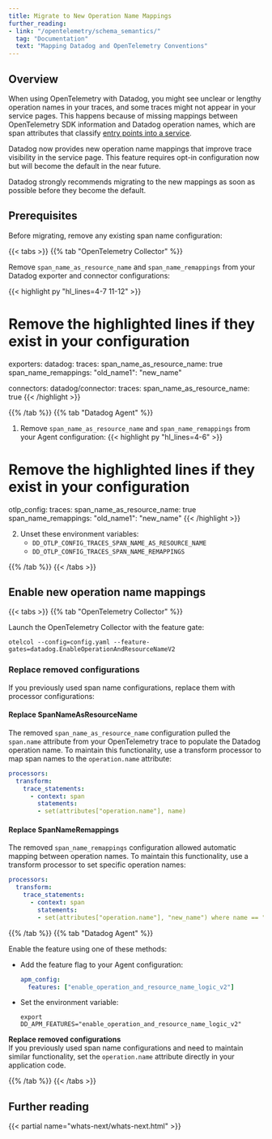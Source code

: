 ```yaml
---
title: Migrate to New Operation Name Mappings
further_reading:
- link: "/opentelemetry/schema_semantics/"
  tag: "Documentation"
  text: "Mapping Datadog and OpenTelemetry Conventions"
---
```


## Overview

When using OpenTelemetry with Datadog, you might see unclear or lengthy operation names in your traces, and some traces might not appear in your service pages. This happens because of missing mappings between OpenTelemetry SDK information and Datadog operation names, which are span attributes that classify [entry points into a service][1].

Datadog now provides new operation name mappings that improve trace visibility in the service page. This feature requires opt-in configuration now but will become the default in the near future.

<div class="alert alert-warning">
Datadog strongly recommends migrating to the new mappings as soon as possible before they become the default.
</div>

## Prerequisites

Before migrating, remove any existing span name configuration:

{{< tabs >}}
{{% tab "OpenTelemetry Collector" %}}

Remove `span_name_as_resource_name` and `span_name_remappings` from your Datadog exporter and connector configurations:

{{< highlight py "hl_lines=4-7 11-12" >}}
# Remove the highlighted lines if they exist in your configuration
exporters:
  datadog:
    traces:
      span_name_as_resource_name: true
      span_name_remappings:
        "old_name1": "new_name"

connectors:
  datadog/connector:
    traces:
      span_name_as_resource_name: true
{{< /highlight >}}

{{% /tab %}}
{{% tab "Datadog Agent" %}}

1. Remove `span_name_as_resource_name` and `span_name_remappings` from your Agent configuration:
{{< highlight py "hl_lines=4-6" >}}
# Remove the highlighted lines if they exist in your configuration
otlp_config:
  traces:
    span_name_as_resource_name: true
    span_name_remappings:
      "old_name1": "new_name"
{{< /highlight >}}

2. Unset these environment variables:
   - `DD_OTLP_CONFIG_TRACES_SPAN_NAME_AS_RESOURCE_NAME`
   - `DD_OTLP_CONFIG_TRACES_SPAN_NAME_REMAPPINGS`

{{% /tab %}}
{{< /tabs >}}

## Enable new operation name mappings

{{< tabs >}}
{{% tab "OpenTelemetry Collector" %}}

Launch the OpenTelemetry Collector with the feature gate:

```shell
otelcol --config=config.yaml --feature-gates=datadog.EnableOperationAndResourceNameV2
```

### Replace removed configurations

If you previously used span name configurations, replace them with processor configurations:

#### Replace SpanNameAsResourceName

The removed `span_name_as_resource_name` configuration pulled the `span.name` attribute from your OpenTelemetry trace to populate the Datadog operation name. To maintain this functionality, use a transform processor to map span names to the `operation.name` attribute:

```yaml
processors:
  transform:
    trace_statements:
      - context: span
        statements:
        - set(attributes["operation.name"], name)
```

#### Replace SpanNameRemappings

The removed `span_name_remappings` configuration allowed automatic mapping between operation names. To maintain this functionality, use a transform processor to set specific operation names:

```yaml
processors:
  transform:
    trace_statements:
      - context: span
        statements:
        - set(attributes["operation.name"], "new_name") where name == "old_name"
```

{{% /tab %}}
{{% tab "Datadog Agent" %}}

Enable the feature using one of these methods:

- Add the feature flag to your Agent configuration:

    ```yaml
    apm_config:
      features: ["enable_operation_and_resource_name_logic_v2"]
    ```
- Set the environment variable:

    ```shell
    export DD_APM_FEATURES="enable_operation_and_resource_name_logic_v2"
    ```

<div class="alert alert-info"><strong>Replace removed configurations</strong><br>If you previously used span name configurations and need to maintain similar functionality, set the <code>operation.name</code> attribute directly in your application code.</div>

{{% /tab %}}
{{< /tabs >}}

## Further reading

{{< partial name="whats-next/whats-next.html" >}}

[1]: /tracing/guide/configuring-primary-operation/#primary-operations
